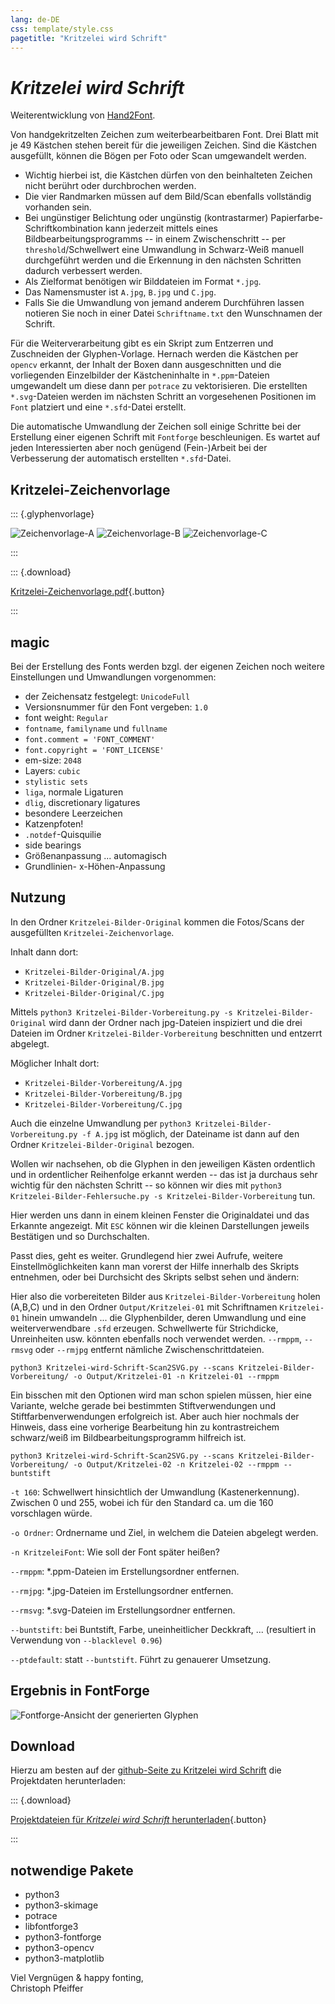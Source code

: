 ```yaml
---
lang: de-DE
css: template/style.css
pagetitle: "Kritzelei wird Schrift"
---
```


[//]: # (
  pandoc --from=markdown README.md \
  --to=html5 --output=index.htm -s \
  --include-in-header=template/Kritzelei-wird-Schrift-meta.htm
  )


# *Kritzelei wird Schrift*

Weiterentwicklung von [Hand2Font](https://maybegeek.github.io/Hand2Font/).

Von handgekritzelten Zeichen zum weiterbearbeitbaren Font. Drei Blatt mit je 49 Kästchen stehen bereit für die jeweiligen Zeichen. Sind die Kästchen ausgefüllt, können die Bögen per Foto oder Scan umgewandelt werden.

* Wichtig hierbei ist, die Kästchen dürfen von den beinhalteten Zeichen nicht berührt oder durchbrochen werden.
* Die vier Randmarken müssen auf dem Bild/Scan ebenfalls vollständig vorhanden sein.
* Bei ungünstiger Belichtung oder ungünstig (kontrastarmer) Papierfarbe-Schriftkombination kann jederzeit mittels eines Bildbearbeitungsprogramms -- in einem Zwischenschritt -- per `threshold`/Schwellwert eine Umwandlung in Schwarz-Weiß manuell durchgeführt werden und die Erkennung in den nächsten Schritten dadurch verbessert werden.
* Als Zielformat benötigen wir Bilddateien im Format `*.jpg`.
* Das Namensmuster ist `A.jpg`, `B.jpg` und `C.jpg`.
* Falls Sie die Umwandlung von jemand anderem Durchführen lassen notieren Sie noch in einer Datei `Schriftname.txt` den Wunschnamen der Schrift.

Für die Weiterverarbeitung gibt es ein Skript zum Entzerren und Zuschneiden der Glyphen-Vorlage. Hernach werden die Kästchen per `opencv` erkannt, der Inhalt der Boxen dann ausgeschnitten und die vorliegenden Einzelbilder der Kästcheninhalte in `*.ppm`-Dateien umgewandelt um diese dann per `potrace` zu vektorisieren. Die erstellten `*.svg`-Dateien werden im nächsten Schritt an vorgesehenen Positionen im `Font` platziert und eine `*.sfd`-Datei erstellt.

Die automatische Umwandlung der Zeichen soll einige Schritte bei der Erstellung einer eigenen Schrift mit `Fontforge` beschleunigen. Es wartet auf jeden Interessierten aber noch genügend (Fein-)Arbeit bei der Verbesserung der automatisch erstellten `*.sfd`-Datei.

## Kritzelei-Zeichenvorlage

::: {.glyphenvorlage}

![Zeichenvorlage-A](Kritzelei-Zeichenvorlage/Kritzelei-Zeichenvorlage-0.png "Zeichenvorlage-A")
![Zeichenvorlage-B](Kritzelei-Zeichenvorlage/Kritzelei-Zeichenvorlage-1.png "Zeichenvorlage-B")
![Zeichenvorlage-C](Kritzelei-Zeichenvorlage/Kritzelei-Zeichenvorlage-2.png "Zeichenvorlage-C")

:::

::: {.download}

[Kritzelei-Zeichenvorlage.pdf](https://maybegeek.github.io/Kritzelei-wird-Schrift/Kritzelei-Zeichenvorlage/Kritzelei-Zeichenvorlage.pdf){.button}

:::

## magic

Bei der Erstellung des Fonts werden bzgl. der eigenen Zeichen noch weitere Einstellungen und Umwandlungen vorgenommen:

* der Zeichensatz festgelegt: `UnicodeFull`
* Versionsnummer für den Font vergeben: `1.0`
* font weight: `Regular`
* `fontname`, `familyname` und `fullname`
* `font.comment = 'FONT_COMMENT'`
* `font.copyright = 'FONT_LICENSE'`
* em-size: `2048`
* Layers: `cubic`
* `stylistic sets`
* `liga`, normale Ligaturen
* `dlig`, discretionary ligatures
* besondere Leerzeichen
* Katzenpfoten!
* `.notdef`-Quisquilie
* side bearings
* Größenanpassung ... automagisch
* Grundlinien- x-Höhen-Anpassung


## Nutzung

In den Ordner `Kritzelei-Bilder-Original` kommen die Fotos/Scans der ausgefüllten `Kritzelei-Zeichenvorlage`.

Inhalt dann dort:

* `Kritzelei-Bilder-Original/A.jpg`
* `Kritzelei-Bilder-Original/B.jpg`
* `Kritzelei-Bilder-Original/C.jpg`

Mittels `python3 Kritzelei-Bilder-Vorbereitung.py -s Kritzelei-Bilder-Original` wird dann der Ordner nach jpg-Dateien inspiziert und die drei Dateien im Ordner `Kritzelei-Bilder-Vorbereitung` beschnitten und entzerrt abgelegt.

Möglicher Inhalt dort:

* `Kritzelei-Bilder-Vorbereitung/A.jpg`
* `Kritzelei-Bilder-Vorbereitung/B.jpg`
* `Kritzelei-Bilder-Vorbereitung/C.jpg`

Auch die einzelne Umwandlung per `python3 Kritzelei-Bilder-Vorbereitung.py -f A.jpg` ist möglich, der Dateiname ist dann auf den Ordner `Kritzelei-Bilder-Original` bezogen.

Wollen wir nachsehen, ob die Glyphen in den jeweiligen Kästen ordentlich und in ordentlicher Reihenfolge erkannt werden -- das ist ja durchaus sehr wichtig für den nächsten Schritt -- so können wir dies mit `python3 Kritzelei-Bilder-Fehlersuche.py -s Kritzelei-Bilder-Vorbereitung` tun.

Hier werden uns dann in einem kleinen Fenster die Originaldatei und das Erkannte angezeigt. Mit `ESC` können wir die kleinen Darstellungen jeweils Bestätigen und so Durchschalten.

Passt dies, geht es weiter. Grundlegend hier zwei Aufrufe, weitere Einstellmöglichkeiten kann man vorerst der Hilfe innerhalb des Skripts entnehmen, oder bei Durchsicht des Skripts selbst sehen und ändern:

Hier also die vorbereiteten Bilder aus `Kritzelei-Bilder-Vorbereitung` holen (A,B,C) und in den Ordner `Output/Kritzelei-01` mit Schriftnamen `Kritzelei-01` hinein umwandeln ... die Glyphenbilder, deren Umwandlung und eine weiterverwendbare `.sfd` erzeugen. Schwellwerte für Strichdicke, Unreinheiten usw. könnten ebenfalls noch verwendet werden. `--rmppm`, `--rmsvg` oder `--rmjpg` entfernt nämliche Zwischenschrittdateien.

`python3 Kritzelei-wird-Schrift-Scan2SVG.py --scans Kritzelei-Bilder-Vorbereitung/ -o Output/Kritzelei-01 -n Kritzelei-01 --rmppm`


Ein bisschen mit den Optionen wird man schon spielen müssen, hier eine Variante, welche gerade bei bestimmten Stiftverwendungen und Stiftfarbenverwendungen erfolgreich ist. Aber auch hier nochmals der Hinweis, dass eine vorherige Bearbeitung hin zu kontrastreichem schwarz/weiß im Bildbearbeitungsprogramm hilfreich ist.

`python3 Kritzelei-wird-Schrift-Scan2SVG.py --scans Kritzelei-Bilder-Vorbereitung/ -o Output/Kritzelei-02 -n Kritzelei-02 --rmppm --buntstift`

`-t 160`: Schwellwert hinsichtlich der Umwandlung (Kastenerkennung). Zwischen 0 und 255, wobei ich für den Standard ca. um die 160 vorschlagen würde.

`-o Ordner`: Ordnername und Ziel, in welchem die Dateien abgelegt werden.

`-n KritzeleiFont`: Wie soll der Font später heißen?

`--rmppm`: *.ppm-Dateien im Erstellungsordner entfernen.

`--rmjpg`: *.jpg-Dateien im Erstellungsordner entfernen.

`--rmsvg`: *.svg-Dateien im Erstellungsordner entfernen.

`--buntstift`: bei Buntstift, Farbe, uneinheitlicher Deckkraft, ... (resultiert in Verwendung von `--blacklevel 0.96`)

`--ptdefault`: statt `--buntstift`. Führt zu genauerer Umsetzung.

## Ergebnis in FontForge

![Fontforge-Ansicht der generierten Glyphen](ff-generated.png "Fontforge-Ansicht der generierten Glyphen")


## Download

Hierzu am besten auf der [github-Seite zu Kritzelei wird Schrift](https://github.com/maybegeek/Kritzelei-wird-Schrift) die Projektdaten herunterladen:


::: {.download}

[Projektdateien für *Kritzelei wird Schrift* herunterladen](https://github.com/maybegeek/Kritzelei-wird-Schrift/archive/refs/heads/main.zip){.button}

:::

## notwendige Pakete

* python3
* python3-skimage
* potrace
* libfontforge3
* python3-fontforge
* python3-opencv
* python3-matplotlib


Viel Vergnügen & happy fonting,  
Christoph Pfeiffer
